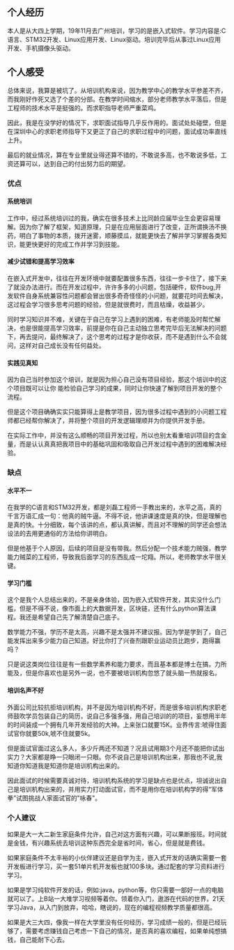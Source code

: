## 个人经历
本人是从大四上学期，19年11月去广州培训，学习的是嵌入式软件。学习内容是:C语言、STM32开发、Linux应用开发、Linux驱动。培训完毕后从事过Linux应用开发、手机摄像头驱动。
## 个人感受
总体来说，我算是被坑了。从培训机构来说，因为教学中心的教学水平参差不齐，而我刚好作死又选了个差的分部。在教学时间缩水，部分老师教学水平落后，但是工程师的技术水平是挺强的。而求职指导老师严重菜鸡。  
  
因此，我是在没学好的情况下，求职面试指导几乎反作用的。面试处处碰壁，但是在深圳中心的求职老师指导下又更正了自己的求职过程中的问题，面试成功率直线上升。   
  
最后的就业情况，算在专业里就业得还算不错的，不敢说多高，也不敢说多低，工资还算可以，达到自己的付出努力后的期望。

  
### 优点   
#### 系统培训
工作中，经过系统培训过的我，确实在很多技术上比同龄应届毕业生会更容易理解。因为你了解了框架，知道原理，只是在应用层面进行了改变，正所谓换汤不换药，明白了事物的本质，拨开迷雾，顺藤摸瓜，就能更快去了解并学习掌握各类知识，能更快更好的完成工作并学习到技能。  

#### 减少试错和提高学习效率
在嵌入式开发中，往往在开发环境中就要配置很多东西，往往一步卡住了，接下来了就没办法进行。而在开发过程中，许许多多的小问题，包括硬件，软件bug,开发软件自身系统兼容性问题都会冒出很多奇奇怪怪的小问题，就要花时间去解决，这过程会学习很多思考问题的经验，但是就很费时，而且枯燥，收益甚少。  
  
同时学习知识并不难，关键在于自己在学习上遇到的困难，有老师能及时帮忙解决，也是很能提高学习效率，前提是你在自己主动独立思考完毕后无法解决的问题下，再去提问，最终解决了，这个思考的过程才是你收获，而不是遇到什么不会就问，这样对自己成长没有任何益处。  

#### 实践见真知  
因为自己当时参加这个培训，就是因为担心自己没有项目经验，那这个培训中的这个项目既可以让你
能检验自己学习的成果，同时让你快速了解到项目开发的整个流程。  
  
但是这个项目确确实实只能算得上是教学项目，因为很多过程中遇到的小问题工程师都已经帮你解决了，并将整个项目的开发逻辑理顺并为你提供开发手册。  
  
在实际工作中，并没有这么顺畅的项目开发过程，所以也别太看重培训项目的含金量，而是认认真真把我项目中的基础巩固和吸取自己开发过程中遇到的困难解决经验。
  

### 缺点
#### 水平不一
在我学的C语言和STM32开发，都是刘磊工程师一手教出来的，水平之高，真的千言万语汇成一句：他真的贼牛逼。不得不说，他讲课速度是真的快，但是理解也是真的快。十分细致，每个该讲的点，都认真讲解，而且对不理解的同学还会想法设法的去用更通俗的方法给你讲明白。  

但是他基于个人原因，后续的项目是没有带我。然后分配一个技术能力贼强，教学能力贼菜的工程师，导致我后面学习的东西乱成一坨翔。所以，老师教学水平很关键。  

#### 学习门槛
这个是我个人总结出来的，不是亲身体验，因为嵌入式软件开发，其实没什么门槛，但是不得不说，像市面上的大数据开发，区块链，还有什么python算法课程。我还是希望自己先了解清楚自己底子。    

数学能力不强，学历不是太高，兴趣不是太强并不建议报。因为学是学到了，自己能发挥出来多少能力自己知道。好比你打了兴奋剂跟职业运动员比跑步，跑得赢吗？   
  
只是说这类岗位往往是有一些数学素养和能力要求，而且基本都是博士在搞，力所能及，但是你喜欢也是另外一说，也不要被培训机构忽悠了就头脑一热就报名。  
  
#### 培训名声不好
外面公司比较抗拒培训机构，并不是因为培训机构不好，而是很多培训机构求职老师鼓吹学员包装自己的简历，说自己多强多强，用自己培训的的项目，妄想用半年的时间装成一个拥有几年开发经验的大神。上来张口就要15K。业界传言:唬得住面试官你就要50k,唬不住就要5k。  

但是面试官面过这么多人，多少斤两还不知道？况且试用期3个月还不能把你试出实力？大家都是睁一只眼闭一只眼。你不说自己是培训机构出来，那我也不说,我知道你知道我是知道你是培训机构出来的。  
  
因此面试的时候需要真诚对待，培训机构系统的学习是缺点也是优点，坦诚说出自己是培训机构出来的，并用实力打动面试官，而不是用你在培训机构学的得“军体拳”试图挑战人家面试官的"咏春"。
  
### 个人建议
如果是大一大二新生家庭条件允许，自己对这方面有兴趣，可以果断报班。时间就是金钱，有兴趣系统去培训这种东西完全是省时间，省心，但是就是费钱。    

如果家庭条件不太丰裕的小伙伴建议还是自学为主，嵌入式开发的话确实需要一套开发板进行学习，买一套51单片机开发板也就100多块。通过配套的学习资料进行学习。  
  
如果是学习纯软件开发的话，例如:java，python等，你只需要一部好一点的电脑就可以了。上B站一大堆学习视频等着你。领着你入门，遨游在代码的世界，21天学习Java，从入门到放弃，哈哈，瞎说的，现在的编程视频教学质量都很高。  
  
如果是大三大四，像我一样在大学里没有任何经历，学习成绩一般的，但是已经玩够了，需要考虑赚钱自己考虑一下自己的情况，是否真的喜欢编程，如果单纯想搞钱，自己能耐下心去。